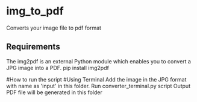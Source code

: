 # img_to_pdf
Converts your image file to pdf format

## Requirements
The img2pdf is an external Python module which enables you to convert a JPG image into a PDF.
pip install img2pdf

#How to run the script
#Using Terminal
Add the image in the JPG format with name as 'input' in this folder.
Run converter_terminal.py script
Output PDF file will be generated in this folder
